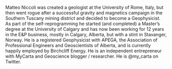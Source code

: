 Matteo Niccoli was created a geologist at the University of Rome, Italy, but then went rogue after a successful gravity and magnetics campaign in the Southern Tuscany mining district and decided to become a Geophysicist. As part of the self-reprogramming he started (and completed) a Master’s degree at the University of Calgary and has now been working for 12 years in the E&P business, mostly in Calgary, Alberta, but with a stint in Stavanger, Norway. He is a registered Geophysicist with APEGA, the Association of Professional Engineers and Geoscientists of Alberta, and is currently happily employed by Birchcliff Energy. He is an independent entrepreneur with MyCarta and Geoscience blogger / researcher. He is @my_carta on Twitter.
